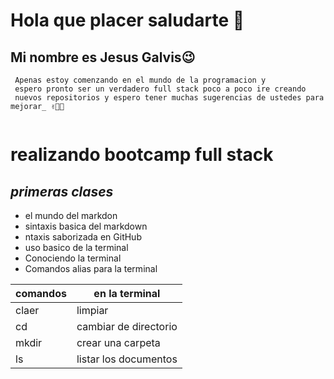 # Hola que placer saludarte 👋

## Mi nombre es Jesus Galvis😉

```
 Apenas estoy comenzando en el mundo de la programacion y 
 espero pronto ser un verdadero full stack poco a poco ire creando
 nuevos repositorios y espero tener muchas sugerencias de ustedes para mejorar_ ✌️🧑‍💻
 
```


# realizando bootcamp full stack #

 *primeras clases*
------------------

* el mundo del markdon  
* sintaxis basica del markdown
* ntaxis saborizada en GitHub
* uso basico de la terminal 
* ️Conociendo la terminal
* ️Comandos alias para la terminal 

|comandos |en la terminal        |
|-----|---------------------------|
|claer| limpiar                   |
|cd   |cambiar de directorio      |
|mkdir|crear una carpeta          |
|ls   |listar los documentos      |
